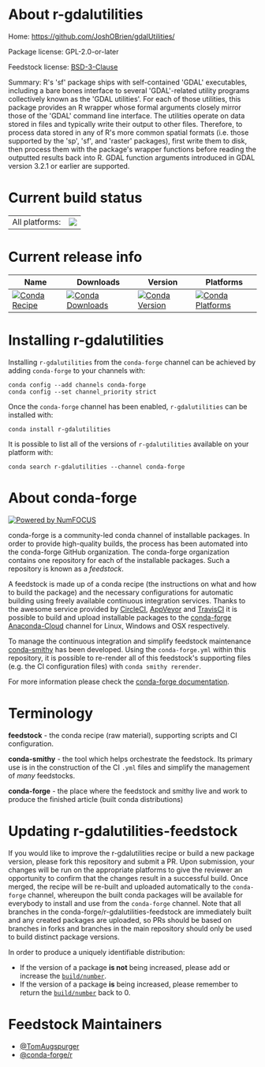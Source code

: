 About r-gdalutilities
=====================

Home: https://github.com/JoshOBrien/gdalUtilities/

Package license: GPL-2.0-or-later

Feedstock license: [BSD-3-Clause](https://github.com/conda-forge/r-gdalutilities-feedstock/blob/master/LICENSE.txt)

Summary: R's 'sf' package ships with self-contained 'GDAL' executables, including a bare bones interface to several 'GDAL'-related utility programs collectively known as the 'GDAL utilities'. For each of those utilities, this package provides an R wrapper whose formal arguments closely mirror those of the 'GDAL' command line interface. The utilities operate on data stored in files and typically write their output to other files. Therefore, to process data stored in any of R's more common spatial formats (i.e. those supported by the 'sp', 'sf', and 'raster' packages), first write them to disk, then process them with the package's wrapper functions before reading the outputted results back into R. GDAL function arguments introduced in GDAL version 3.2.1 or earlier are supported.

Current build status
====================


<table><tr><td>All platforms:</td>
    <td>
      <a href="https://dev.azure.com/conda-forge/feedstock-builds/_build/latest?definitionId=12729&branchName=master">
        <img src="https://dev.azure.com/conda-forge/feedstock-builds/_apis/build/status/r-gdalutilities-feedstock?branchName=master">
      </a>
    </td>
  </tr>
</table>

Current release info
====================

| Name | Downloads | Version | Platforms |
| --- | --- | --- | --- |
| [![Conda Recipe](https://img.shields.io/badge/recipe-r--gdalutilities-green.svg)](https://anaconda.org/conda-forge/r-gdalutilities) | [![Conda Downloads](https://img.shields.io/conda/dn/conda-forge/r-gdalutilities.svg)](https://anaconda.org/conda-forge/r-gdalutilities) | [![Conda Version](https://img.shields.io/conda/vn/conda-forge/r-gdalutilities.svg)](https://anaconda.org/conda-forge/r-gdalutilities) | [![Conda Platforms](https://img.shields.io/conda/pn/conda-forge/r-gdalutilities.svg)](https://anaconda.org/conda-forge/r-gdalutilities) |

Installing r-gdalutilities
==========================

Installing `r-gdalutilities` from the `conda-forge` channel can be achieved by adding `conda-forge` to your channels with:

```
conda config --add channels conda-forge
conda config --set channel_priority strict
```

Once the `conda-forge` channel has been enabled, `r-gdalutilities` can be installed with:

```
conda install r-gdalutilities
```

It is possible to list all of the versions of `r-gdalutilities` available on your platform with:

```
conda search r-gdalutilities --channel conda-forge
```


About conda-forge
=================

[![Powered by NumFOCUS](https://img.shields.io/badge/powered%20by-NumFOCUS-orange.svg?style=flat&colorA=E1523D&colorB=007D8A)](http://numfocus.org)

conda-forge is a community-led conda channel of installable packages.
In order to provide high-quality builds, the process has been automated into the
conda-forge GitHub organization. The conda-forge organization contains one repository
for each of the installable packages. Such a repository is known as a *feedstock*.

A feedstock is made up of a conda recipe (the instructions on what and how to build
the package) and the necessary configurations for automatic building using freely
available continuous integration services. Thanks to the awesome service provided by
[CircleCI](https://circleci.com/), [AppVeyor](https://www.appveyor.com/)
and [TravisCI](https://travis-ci.com/) it is possible to build and upload installable
packages to the [conda-forge](https://anaconda.org/conda-forge)
[Anaconda-Cloud](https://anaconda.org/) channel for Linux, Windows and OSX respectively.

To manage the continuous integration and simplify feedstock maintenance
[conda-smithy](https://github.com/conda-forge/conda-smithy) has been developed.
Using the ``conda-forge.yml`` within this repository, it is possible to re-render all of
this feedstock's supporting files (e.g. the CI configuration files) with ``conda smithy rerender``.

For more information please check the [conda-forge documentation](https://conda-forge.org/docs/).

Terminology
===========

**feedstock** - the conda recipe (raw material), supporting scripts and CI configuration.

**conda-smithy** - the tool which helps orchestrate the feedstock.
                   Its primary use is in the construction of the CI ``.yml`` files
                   and simplify the management of *many* feedstocks.

**conda-forge** - the place where the feedstock and smithy live and work to
                  produce the finished article (built conda distributions)


Updating r-gdalutilities-feedstock
==================================

If you would like to improve the r-gdalutilities recipe or build a new
package version, please fork this repository and submit a PR. Upon submission,
your changes will be run on the appropriate platforms to give the reviewer an
opportunity to confirm that the changes result in a successful build. Once
merged, the recipe will be re-built and uploaded automatically to the
`conda-forge` channel, whereupon the built conda packages will be available for
everybody to install and use from the `conda-forge` channel.
Note that all branches in the conda-forge/r-gdalutilities-feedstock are
immediately built and any created packages are uploaded, so PRs should be based
on branches in forks and branches in the main repository should only be used to
build distinct package versions.

In order to produce a uniquely identifiable distribution:
 * If the version of a package **is not** being increased, please add or increase
   the [``build/number``](https://docs.conda.io/projects/conda-build/en/latest/resources/define-metadata.html#build-number-and-string).
 * If the version of a package **is** being increased, please remember to return
   the [``build/number``](https://docs.conda.io/projects/conda-build/en/latest/resources/define-metadata.html#build-number-and-string)
   back to 0.

Feedstock Maintainers
=====================

* [@TomAugspurger](https://github.com/TomAugspurger/)
* [@conda-forge/r](https://github.com/conda-forge/r/)

